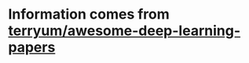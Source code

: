 # Information comes from [terryum/awesome-deep-learning-papers](https://github.com/terryum/awesome-deep-learning-papers)

